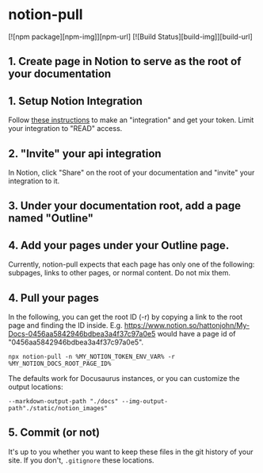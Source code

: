 # notion-pull

[![npm package][npm-img]][npm-url]
[![Build Status][build-img]][build-url]

## 1. Create page in Notion to serve as the root of your documentation

## 1. Setup Notion Integration

Follow [these instructions](https://developers.notion.com/docs/getting-started) to make an "integration" and get your token. Limit your integration to "READ" access.

## 2. "Invite" your api integration

In Notion, click "Share" on the root of your documentation and "invite" your integration to it.

## 3. Under your documentation root, add a page named "Outline"

## 4. Add your pages under your Outline page.

Currently, notion-pull expects that each page has only one of the following: subpages, links to other pages, or normal content. Do not mix them.

## 4. Pull your pages

In the following, you can get the root ID (-r) by copying a link to the root page and finding the ID inside. E.g.
https://www.notion.so/hattonjohn/My-Docs-0456aa5842946bdbea3a4f37c97a0e5
would have a page id of "0456aa5842946bdbea3a4f37c97a0e5".

```
npx notion-pull -n %MY_NOTION_TOKEN_ENV_VAR% -r %MY_NOTION_DOCS_ROOT_PAGE_ID%
```

The defaults work for Docusaurus instances, or you can customize the output locations:

```
--markdown-output-path "./docs" --img-output-path"./static/notion_images"
```

## 5. Commit (or not)

It's up to you whether you want to keep these files in the git history of your site. If you don't, `.gitignore` these locations.
